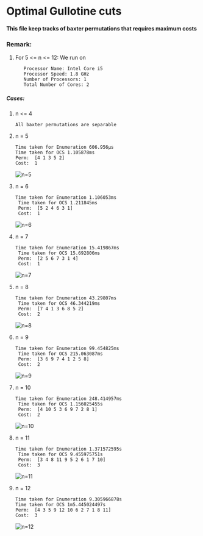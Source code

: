 # Optimal Gullotine cuts

#### This file keep tracks of baxter permutations that requires maximum costs

### Remark:
1. For 5 <= n <= 12: We run on

   ```
	  Processor Name: Intel Core i5
	  Processor Speed: 1.8 GHz
	  Number of Processors:	1
	  Total Number of Cores: 2
	```

##### Cases:

1. n <= 4

   	```
	All baxter permutations are separable
	```

2. n = 5

	```
	Time taken for Enumeration 606.956µs
	Time taken for OCS 1.105878ms
	Perm:  [4 1 3 5 2]
	Cost:  1
	```

	![n=5](img/n=5.png "n=5")

3. n = 6

   ```
   Time taken for Enumeration 1.106053ms
	Time taken for OCS 1.211845ms
	Perm:  [5 2 4 6 3 1]
	Cost:  1
   ```

   ![n=6](img/n=6.png "n=6")

4. n = 7

   ```
   Time taken for Enumeration 15.419867ms
	Time taken for OCS 15.692806ms
	Perm:  [2 5 6 7 3 1 4]
	Cost:  1
   ```

   ![n=7](img/n=7.png "n=7")

5. n = 8

   ```
   Time taken for Enumeration 43.29807ms
	Time taken for OCS 46.344219ms
	Perm:  [7 4 1 3 6 8 5 2]
	Cost:  2
   ```

   ![n=8](img/n=8.png "n=8")

6. n = 9

   ```
   Time taken for Enumeration 99.454825ms
	Time taken for OCS 215.063087ms
	Perm:  [3 6 9 7 4 1 2 5 8]
	Cost:  2
   ```

   ![n=9](img/n=9.png "n=9")

7. n = 10

   ```
   Time taken for Enumeration 248.414957ms
	Time taken for OCS 1.156025455s
	Perm:  [4 10 5 3 6 9 7 2 8 1]
	Cost:  2
   ```

   ![n=10](img/n=10.png "n=10")

8. n = 11

   ```
   Time taken for Enumeration 1.371572595s
	Time taken for OCS 9.455975751s
	Perm:  [3 4 8 11 9 5 2 6 1 7 10]
	Cost:  3
   ```

   ![n=11](img/n=11.png "n=11")

9. n = 12

	```
	Time taken for Enumeration 9.305966878s
	Time taken for OCS 1m5.445024497s
	Perm:  [4 3 5 9 12 10 6 2 7 1 8 11]
	Cost:  3
	```

	![n=12](img/n=12.png "n=12")
